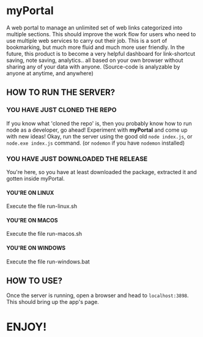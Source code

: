 # myPortal
A web portal to manage an unlimited set of web links categorized into multiple sections. This should improve the work flow for users who need to use multiple web services to carry out their job. This is a sort of bookmarking, but much more fluid and much more user friendly. In the future, this product is to become a very helpful dashboard for link-shortcut saving, note saving, analytics.. all based on your own browser without sharing any of your data with anyone. (Source-code is analyzable by anyone at anytime, and anywhere)

## HOW TO RUN THE SERVER?
### YOU HAVE JUST CLONED THE REPO
If you know what 'cloned the repo' is, then you probably know how to run node as a developer, go ahead! Experiment with **myPortal** and come up with new ideas!
Okay, run the server using the good old `node index.js`, or `node.exe index.js` command. (or `nodemon` if you have `nodemon` installed)

### YOU HAVE JUST DOWNLOADED THE RELEASE
You're here, so you have at least downloaded the package, extracted it and gotten inside myPortal.
#### YOU'RE ON LINUX
Execute the file run-linux.sh
#### YOU'RE ON MACOS
Execute the file run-macos.sh
#### YOU'RE ON WINDOWS
Execute the file run-windows.bat

## HOW TO USE?
Once the server is running, open a browser and head to `localhost:3898`. This should bring up the app's page.

# ENJOY!

